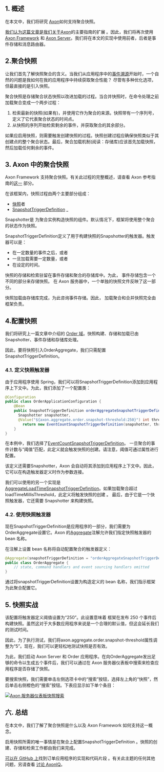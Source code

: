 ## 1. 概述

在本文中，我们将研究 [Axon](https://www.baeldung.com/axon-cqrs-event-sourcing)如何支持聚合快照。

[我们认为这篇文章是我们关于Axon](https://www.baeldung.com/axon-cqrs-event-sourcing)的主要指南的扩展 。因此，我们将再次使用 [Axon Framework](https://axoniq.io/product-overview/axon-framework) 和 [Axon Server](https://axoniq.io/product-overview/axon-server)。我们将在本文的实现中使用前者，后者是事件存储和消息路由器。

## 2.聚合快照

让我们首先了解快照聚合的含义。当我们从应用程序中的[事件溯源](https://martinfowler.com/eaaDev/EventSourcing.html)开始时，一个自然的问题是我如何在我的应用程序中持续获取聚合性能？ 尽管有多种优化选项，但最直接的是引入快照。

聚合快照是存储聚合状态快照以改进加载的过程。当合并快照时，在命令处理之前加载聚合变成一个两步过程：

1.  检索最新的快照(如果有)，并使用它作为聚合的来源。快照带有一个序列号，定义了它代表聚合状态的时间点。
2.  从快照的序列开始检索剩余的事件，并获取聚合的其余部分。

如果应启用快照，则需要触发创建快照的过程。快照创建过程应确保快照类似于其创建点的整个聚合状态。最后，聚合加载机制(阅读：存储库)应该首先加载快照，然后加载任何剩余的事件。

## 3. Axon 中的聚合快照

Axon Framework 支持聚合快照。有关此过程的完整概述，请查看 Axon 参考指南的[这一](https://docs.axoniq.io/reference-guide/axon-framework/tuning/event-snapshots) 部分。

在该框架内，快照过程由两个主要部分组成：

-   [快照](https://apidocs.axoniq.io/latest/org/axonframework/eventsourcing/Snapshotter.html)者
-   [SnapshotTriggerDefinition](https://apidocs.axoniq.io/latest/org/axonframework/eventsourcing/SnapshotTriggerDefinition.html) _

Snapshotter是 为聚合实例构造快照的组件。默认情况下，框架将使用整个聚合的状态作为快照。

SnapshotTriggerDefinition定义了用于构建快照的Snapshotter的触发器。触发器可以是：

-   在一定数量的事件之后，或者
-   一旦加载需要一定数量，或者
-   在设定的时间。

快照的存储和检索驻留在事件存储和聚合的存储库中。为此， 事件存储包含一个不同的部分来存储快照。 在 Axon 服务器中，一个单独的快照文件反映了这一部分。

快照加载由存储库完成，为此咨询事件存储。因此， 加载聚合和合并快照完全由框架负责。

## 4.配置快照

我们将研究上一篇文章中介绍的 [Order 域](https://github.com/eugenp/tutorials/tree/master/axon)。快照构建、存储和加载已由Snapshotter、事件存储和存储库处理。

因此，要将快照引入OrderAggregate，我们只需配置SnapshotTriggerDefinition。

### 4.1. 定义快照触发器

 由于应用程序使用 Spring，我们可以将SnapshotTriggerDefinition添加到应用程序上下文中。为此，我们添加了一个配置类：

```java
@Configuration
public class OrderApplicationConfiguration {
    @Bean
    public SnapshotTriggerDefinition orderAggregateSnapshotTriggerDefinition(
      Snapshotter snapshotter,
      @Value("${axon.aggregate.order.snapshot-threshold:250}") int threshold) {
        return new EventCountSnapshotTriggerDefinition(snapshotter, threshold);
    }
}
```

在本例中，我们选择了[EventCountSnapshotTriggerDefinition](https://apidocs.axoniq.io/latest/org/axonframework/eventsourcing/EventCountSnapshotTriggerDefinition.html)。 一旦聚合的事件计数与“阈值”匹配，此定义就会触发快照的创建。请注意，阈值可通过属性进行配置。

该定义还需要Snapshotter，Axon 会自动将其添加到应用程序上下文中。因此，它可以在构造触发器定义时作为参数连接。

我们可以使用的另一个实现是 [AggregateLoadTimeSnapshotTriggerDefinition](https://apidocs.axoniq.io/latest/org/axonframework/eventsourcing/AggregateLoadTimeSnapshotTriggerDefinition.html)。如果加载聚合超过loadTimeMillisThreshold，此定义将触发快照的创建 。 最后，由于它是一个快照触发器，它还需要 Snapshotter 来构建快照。

### 4.2. 使用快照触发器

现在SnapshotTriggerDefinition是应用程序的一部分，我们需要为OrderAggregate设置它。Axon 的[Aggregate](https://apidocs.axoniq.io/latest/org/axonframework/spring/stereotype/Aggregate.html)注解允许我们指定快照触发器的 bean 名称。 

在注解上设置 bean 名称将自动配置聚合的触发器定义：

```java
@Aggregate(snapshotTriggerDefinition = "orderAggregateSnapshotTriggerDefinition")
public class OrderAggregate {
    // state, command handlers and event sourcing handlers omitted
}
```

通过将snapshotTriggerDefinition设置为构造定义的 bean 名称，我们指示框架为此聚合配置它。

## 5. 快照实战

该配置将触发器定义阈值设置为“250”。此设置意味着 框架在发布 250 个事件后构建快照。虽然这对于大多数应用程序来说是一个合理的默认值，但这会延长我们的测试时间。

因此，为了执行测试，我们将axon.aggregate.order.snapshot-threshold属性调整为“5”。现在，我们可以更轻松地测试快照是否有效。

为此，我们启动 Axon Server 和 Order 应用程序。在向OrderAggregate发出足够的命令以生成五个事件后，我们可以通过在 Axon 服务器仪表板中搜索来检查应用程序是否存储了快照。

要搜索快照，我们需要单击左侧选项卡中的“搜索”按钮，选择左上角的“快照”，然后单击右侧橙色的“搜索”按钮。下表应显示如下单个条目：

[![Axon 服务器仪表板快照搜索](https://www.baeldung.com/wp-content/uploads/2021/09/axon-server-dashboard-snapshot-search.jpg)](https://www.baeldung.com/wp-content/uploads/2021/09/axon-server-dashboard-snapshot-search.jpg)

## 六. 总结

在本文中，我们了解了聚合快照是什么以及 Axon Framework 如何支持这一概念。

启用快照所需的唯一事情是在聚合上配置SnapshotTriggerDefinition 。快照的创建、存储和检索工作都由我们来完成。

[可以在 GitHub 上](https://github.com/eugenp/tutorials/tree/master/axon)找到订单应用程序的实现和代码片段 。有关此主题的任何其他问题，另请查看 [讨论 AxonIQ](https://discuss.axoniq.io/)。